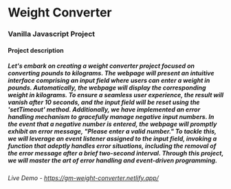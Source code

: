 # Weight Converter

### Vanilla Javascript Project

#### Project description

##### Let's embark on creating a weight converter project focused on converting pounds to kilograms. The webpage will present an intuitive interface comprising an input field where users can enter a weight in pounds. Automatically, the webpage will display the corresponding weight in kilograms. To ensure a seamless user experience, the result will vanish after 10 seconds, and the input field will be reset using the 'setTimeout' method. Additionally, we have implemented an error handling mechanism to gracefully manage negative input numbers. In the event that a negative number is entered, the webpage will promptly exhibit an error message, "Please enter a valid number." To tackle this, we will leverage an event listener assigned to the input field, invoking a function that adeptly handles error situations, including the removal of the error message after a brief two-second interval. Through this project, we will master the art of error handling and event-driven programming.

###### Live Demo - https://gm-weight-converter.netlify.app/
